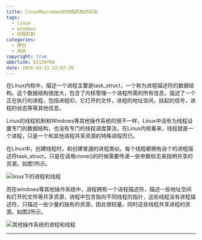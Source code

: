 ```yaml
---
title: linux和windows的线程机制的区别
tags:
  - linux
  - windows
  - 线程机制
categories:
  - 原创
  - 系统
copyright: true
abbrlink: b3139f08
date: 2016-03-31 22:02:39
---
```

在Linux内核中，描述一个进程主要是task_struct，一个称为进程描述符的数据结构。这个数据结构很庞大，包含了内核管理一个进程所需的所有信息，描述了一个正在执行的进程，包括进程ID，它打开的文件，进程的地址空间，挂起的信号，进程的状态等等其他信息。
<!--more-->
Linux的线程机制和Windows等其他操作系统的很不一样，Linux中没有为线程设置专门的数据结构，也没有专门的线程调度算法，在Linux内核看来，线程就是一个进程，只是一个和其他进程共享资源的特殊进程而已。

在Linux中，创建线程时，和创建普通的进程类似，每个线程都拥有自个的进程描述符task_struct，只是在调用clone()的时候需要传递一些参数标志来指明共享的资源。如图1所示。  

![linux下的进程和线程](./b3139f08/1.jpg)

而在windows等其他操作系统中，进程拥有一个进程描述符，描述一些地址空间和打开的文件等共享资源，进程中包含指向不同线程的指针，这些线程没有进程描述符，只描述一些少量的独有的资源，因此很轻量。同时这些线程共享进程的资源。如图2所示。  

![其他操作系统的进程和线程](./b3139f08/2.jpg)

----